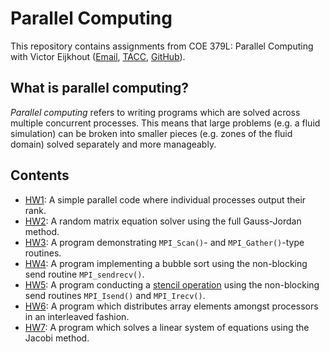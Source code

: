 # Parallel Computing

This repository contains assignments from COE 379L: Parallel Computing with Victor Eijkhout ([Email](mailto:eijkhout@tacc.utexas.edu), [TACC](https://tacc.utexas.edu/about/staff-directory/victor-eijkhout/), [GitHub](https://github.com/VictorEijkhout)).

## What is parallel computing?

*Parallel computing* refers to writing programs which are solved across multiple concurrent processes. This means that large problems (e.g. a fluid simulation) can be broken into smaller pieces (e.g. zones of the fluid domain) solved separately and more manageably.

## Contents

- [HW1](/HW1): A simple parallel code where individual processes output their rank.
- [HW2](/HW2): A random matrix equation solver using the full Gauss-Jordan method.
- [HW3](/HW3): A program demonstrating `MPI_Scan()`- and `MPI_Gather()`-type routines.
- [HW4](/HW4): A program implementing a bubble sort using the non-blocking send routine `MPI_sendrecv()`.
- [HW5](/homework5): A program conducting a [stencil operation](https://en.wikipedia.org/wiki/Iterative_Stencil_Loops) using the non-blocking send routines `MPI_Isend()` and `MPI_Irecv()`.
- [HW6](/homework6): A program which distributes array elements amongst processors in an interleaved fashion.
- [HW7](/homework7): A program which solves a linear system of equations using the Jacobi method.
